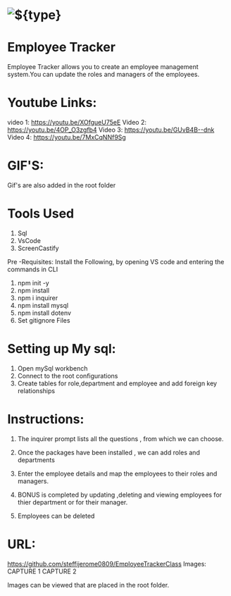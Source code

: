 # ![${type}](https://img.shields.io/badge/ProgrammingWith-JavaScript-red)

# Employee Tracker

Employee Tracker allows you to create an employee management system.You can update the roles and managers of the employees.

# Youtube Links:

video 1:
https://youtu.be/XOfgueU75eE
Video 2:
https://youtu.be/4OP_O3zgfb4
Video 3:
https://youtu.be/GUvB4B--dnk
Video 4:
https://youtu.be/7MxCqNNf9Sg

# GIF'S:

Gif's are also added in the root folder

# Tools Used

1. Sql
2. VsCode
3. ScreenCastify

Pre -Requisites:
Install the Following, by opening VS code and entering the commands in CLI

1. npm init -y
2. npm install
3. npm i inquirer
4. npm install mysql
5. npm install dotenv
6. Set gitignore Files

# Setting up My sql:

1. Open mySql workbench
2. Connect to the root configurations
3. Create tables for role,department and employee and add foreign key relationships

# Instructions:

1. The inquirer prompt lists all the questions , from which we can choose.

2. Once the packages have been installed , we can add roles and departments
3. Enter the employee details and map the employees to their roles and managers.
4. BONUS is completed by updating ,deleting and viewing employees for thier department or for their manager.
5. Employees can be deleted

# URL:

https://github.com/steffijerome0809/EmployeeTrackerClass
Images: CAPTURE 1
CAPTURE 2

Images can be viewed that are placed in the root folder.
